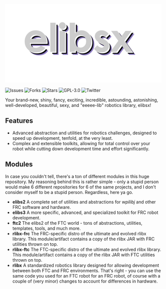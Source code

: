 ![elibsx Logo](logo.png)

![Issues](https://img.shields.io/github/issues/Wobblyyyy/elibsx)
![Forks](https://img.shields.io/github/forks/Wobblyyyy/elibsx)
![Stars](https://img.shields.io/github/stars/Wobblyyyy/elibsx)
![GPL-3.0](https://img.shields.io/github/license/Wobblyyyy/elibsx)
![Twitter](https://img.shields.io/twitter/url?style=social&url=https%3A%2F%2Ftwitter.com%2Fwobblyyyy)

Your brand-new, shiny, fancy, exciting, incredible, astounding, astonishing, well-developed,
beautiful, sexy, and "eeeee-lib" robotics library, elibsx!

## Features
- Advanced abstraction and utilities for robotics challenges, designed to speed up
  development, tenfold, at the very least.
- Complex and extensible toolkits, allowing for total control over your robot while
  cutting down development time and effort significantly. 

## Modules
In case you couldn't tell, there's a ton of different modules in this huge repository.
My reasoning behind this is rather simple - only a stupid person would make 6 different
repositories for 6 of the same projects, and I don't consider myself to be a stupid
person. Regardless, here ya go.
- __elibs2__
  A complete set of utilities and abstractions for _wpilibj_ and other FRC software and
  hardware. 
- __elibs3__
  A more specific, advanced, and specialized toolkit for FRC robot development.
- __ftc2__
  The elibs2 of the FTC world - tons of abstractions, utilities, templates, tools,
  and much more.
- __rlibx-frc__
  The FRC-specific distro of the ultimate and evolved rlibx library. This module/artifact
  contains a copy of the rlibx JAR with FRC utilities thrown on top.
- __rlibx-ftc__
  The FTC-specific distro of the ultimate and evolved rlibx library. This module/artifact
  contains a copy of the rlibx JAR with FTC utilities thrown on top.
- __rlibx__
  A standardized robotics library designed for allowing development between both FTC and
  FRC environments. That's right - you can use the same code you used for an FTC robot for
  an FRC robot, of course with a couple of (very minor) changes to account for differences
  in hardware. 
